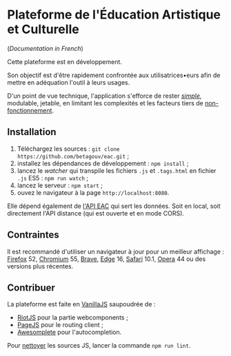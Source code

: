 # Plateforme de l'Éducation Artistique et Culturelle

(_Documentation in French_)

Cette plateforme est en développement.

Son objectif est d'être rapidement confrontée aux utilisatrices•eurs afin
de mettre en adéquation l'outil à leurs usages.

D'un point de vue technique, l'application s'efforce de rester [_simple_](https://menwithpens.ca/simple-and-easy-blogging/),
modulable, jetable, en limitant les complexités et les facteurs tiers de [non-](https://github.com/webpack/webpack/issues)[fonctionnement](https://stackoverflow.com/search?q=webpack).


## Installation

1. Téléchargez les sources : `git clone https://github.com/betagouv/eac.git` ;
2. installez les dépendances de développement : `npm install` ;
3. lancez le _watcher_ qui transpile les fichiers `.js` et `.tags.html` en fichier `.js` ES5 : `npm run watch` ;
4. lancez le serveur : `npm start` ;
5. ouvez le navigateur à la page `http://localhost:8080`.

Elle dépend également de [l'API EAC](http://github.com/betagouv/eac-api) qui sert
les données.
Soit en local, soit directement l'API distance (qui est ouverte et en mode CORS).


## Contraintes

Il est recommandé d'utiliser un navigateur à jour pour un meilleur affichage :
[Firefox](https://www.mozilla.org/) 52, [Chromium](https://download-chromium.appspot.com/) 55,
[Brave](https://brave.com/), [Edge](https://developer.microsoft.com/microsoft-edge/) 16,
[Safari](https://developer.apple.com/safari/download/) 10.1,
[Opera](https://www.opera.com/download) 44 ou des versions plus récentes.


## Contribuer

La plateforme est faite en [VanillaJS](http://vanilla-js.com/) saupoudrée de :
- [RiotJS](http://riot.js.org/) pour la partie webcomponents ;
- [PageJS](https://visionmedia.github.io/page.js/) pour le routing client ;
- [Awesomplete](https://github.com/LeaVerou/awesomplete) pour l'autocompletion.

Pour [nettoyer](https://standardjs.com/) les sources JS, lancer la commande `npm run lint`.
